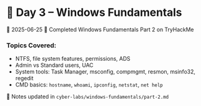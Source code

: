 # 🧠 Day 3 – Windows Fundamentals

📅 2025-06-25
🧩 Completed Windows Fundamentals Part 2 on TryHackMe

### Topics Covered:
- NTFS, file system features, permissions, ADS
- Admin vs Standard users, UAC
- System tools: Task Manager, msconfig, compmgmt, resmon, msinfo32, regedit
- CMD basics: `hostname`, `whoami`, `ipconfig`, `netstat`, `net help`

📁 Notes updated in `cyber-labs/windows-fundamentals/part-2.md`
